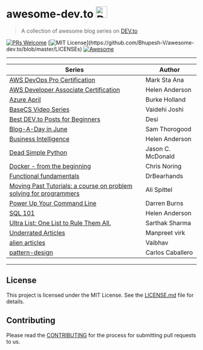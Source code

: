 # awesome-dev.to <img src="https://d2fltix0v2e0sb.cloudfront.net/dev-badge.svg" alt="DEV Community" height="30" width="30">
> A collection of awesome blog series on [DEV.to](https://dev.to/)

[![PRs Welcome](https://img.shields.io/badge/PRs-welcome-brightgreen.svg?style=flat-square)](http://makeapullrequest.com) 
[![MIT License](https://img.shields.io/apm/l/atomic-design-ui.svg?)](https://github.com/Bhupesh-V/awesome-dev.to/blob/master/LICENSEs)
[![Awesome](https://cdn.rawgit.com/sindresorhus/awesome/d7305f38d29fed78fa85652e3a63e154dd8e8829/media/badge.svg)](https://github.com/topics/awesome)

---

| Series | Author |
|--------|--------|
| [AWS DevOps Pro Certification](https://dev.to/booyaa/aws-devops-pro-certification-blog-post-series-6hg) |Mark Sta Ana|
| [AWS Developer Associate Certification](https://dev.to/helenanders26/the-journey-to-aws-certification-1bnn) |Helen Anderson|
| [Azure April](https://dev.to/azure/create-an-email-subscription-with-azure-functions-part-1-1m0k) |Burke Holland|
| [BaseCS Video Series](https://dev.to/vaidehijoshi/linked-lists--basecs-video-series--2le8) |Vaidehi Joshi|
| [Best DEV.to Posts for Beginners](https://dev.to/desi/best-dev-to-posts-for-beginners-week-of-march-31-2019-4ngg) |Desi|
| [Blog-A-Day in June](https://dev.to/samthor/rebuild-only-when-necessary-in-node-506e) |Sam Thorogood|
| [Business Intelligence](https://dev.to/helenanders26/thoughts-on-dashboard-design-383d) |Helen Anderson|
| [Dead Simple Python](https://dev.to/codemouse92/introducing-dead-simple-python-563o) |Jason C. McDonald|
| [Docker - from the beginning](https://dev.to/azure/docker---from-the-beginning-part-i-28c6) |Chris Noring|
| [Functional fundamentals](https://dev.to/drbearhands/a-series-on-functional-fundamentals-48mb) |DrBearhands|
| [Moving Past Tutorials: a course on problem solving for programmers ](https://dev.to/aspittel/moving-past-tutorials-a-course-on-problem-solving-for-programmers-3oa4) |Ali Spittel|
| [Power Up Your Command Line](https://dev.to/_darrenburns/10-tools-to-power-up-your-command-line-4id4) |Darren Burns|
| [SQL 101](https://dev.to/helenanders26/five-sql-tips-2hb) | Helen Anderson|
| [Ultra List: One List to Rule Them All.](https://dev.to/teamxenox/-ultra-list-one-list-to-rule-them-all-march-19-4p4f) |Sarthak Sharma|
| [Underrated Articles](https://dev.to/teamxenox/underrated-articles-on-devto-last-week-o2l) |Manpreet virk|
| [alien articles](https://dev.to/teamxenox/5-alien-articles-of-the-week-worth-reading--2aom) |Vaibhav|
| [pattern-design](https://dev.to/carlillo/design-patterns---strategy-pattern-in-javascript-2hg3) |Carlos Caballero|

---

## License

This project is licensed under the MIT License. See the [LICENSE.md](LICENSE) file for details.

## Contributing

Please read the [CONTRIBUTING](CONTRIBUTING.md) for the process for submitting pull requests to us.

